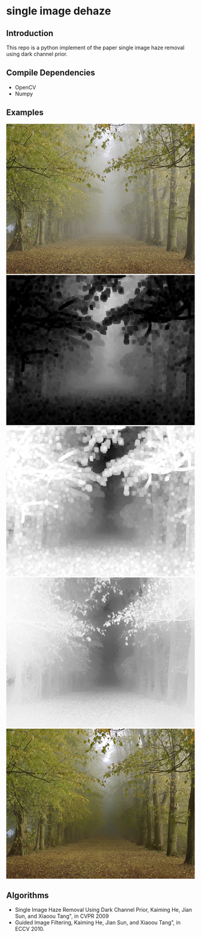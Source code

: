 # single image dehaze
## Introduction
This repo is a python implement of the paper single image haze removal using dark channel prior. 

## Compile Dependencies
- OpenCV
- Numpy

## Examples
<center>
<img src="./results/forest.jpg"   height = "400" alt="hazy image" />
<img src="./results/dark_channel_image.png"  height = "400" alt="图片名称" />
<img src="./results/coarse_transmission.png"  height = "400" alt="图片名称" />
<img src="./results/fine_transmission.png"  height = "400" alt="图片名称" />
<img src="./results/clear_image.png"  height = "400" alt="图片名称" />
</center>


## Algorithms
- Single Image Haze Removal Using Dark Channel Prior, Kaiming He, Jian Sun, and Xiaoou Tang", in CVPR 2009 
- Guided Image Filtering, Kaiming He, Jian Sun, and Xiaoou Tang", in ECCV 2010.
